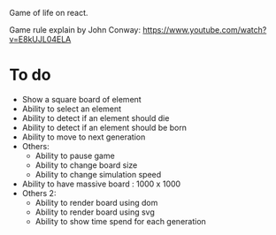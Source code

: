 Game of life on react.

Game rule explain by John Conway: https://www.youtube.com/watch?v=E8kUJL04ELA 

# To do
- Show a square board of element
- Ability to select an element
- Ability to detect if an element should die
- Ability to detect if an element should be born
- Ability to move to next generation
- Others:
  + Ability to pause game
  + Ability to change board size
  + Ability to change simulation speed
- Ability to have massive board : 1000 x 1000
- Others 2:
  + Ability to render board using dom
  + Ability to render board using svg
  + Ability to show time spend for each generation